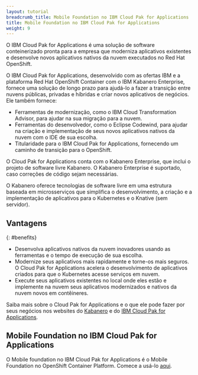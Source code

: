 ```yaml
---
layout: tutorial
breadcrumb_title: Mobile Foundation no IBM Cloud Pak for Applications
title: Mobile Foundation no IBM Cloud Pak for Applications
weight: 9
---
```

<!-- NLS_CHARSET=UTF-8 -->

O IBM Cloud Pak for Applications é uma solução de software conteinerizado pronta para a empresa que moderniza aplicativos existentes e desenvolve novos aplicativos nativos da nuvem executados no Red Hat OpenShift.

O IBM Cloud Pak for Applications, desenvolvido com as ofertas IBM e a plataforma Red Hat OpenShift Container com o IBM Kabanero Enterprise, fornece uma solução de longo prazo para ajudá-lo a fazer a transição entre nuvens públicas, privadas e híbridas e criar novos aplicativos de negócios. Ele também fornece:

* Ferramentas de modernização, como o IBM Cloud Transformation Advisor, para ajudar na sua migração para a nuvem.
* Ferramentas do desenvolvedor, como o Eclipse Codewind, para ajudar na criação e implementação de seus novos aplicativos nativos da nuvem com o IDE de sua escolha.
* Titularidade para o IBM Cloud Pak for Applications, fornecendo um caminho de transição para o OpenShift.

O Cloud Pak for Applications conta com o Kabanero Enterprise, que inclui o projeto de software livre Kabanero. O Kabanero Enterprise é suportado, caso correções de código sejam necessárias.

O Kabanero oferece tecnologias de software livre em uma estrutura baseada em microsserviços que simplifica o desenvolvimento, a criação e a implementação de aplicativos para o Kubernetes e o Knative (sem servidor).

## Vantagens
{: #benefits}

* Desenvolva aplicativos nativos da nuvem inovadores usando as ferramentas e o tempo de execução de sua escolha.
* Modernize seus aplicativos mais rapidamente e torne-os mais seguros. O Cloud Pak for Applications acelera o desenvolvimento de aplicativos criados para que o Kubernetes acesse serviços em nuvem.
* Execute seus aplicativos existentes no local onde eles estão e implemente na nuvem seus aplicativos modernizados e nativos da nuvem novos em contêineres.

Saiba mais sobre o Cloud Pak for Applications e o que ele pode fazer por seus negócios nos websites do [Kabanero](https://kabanero.io/) e do [IBM Cloud Pak for Applications](https://www.ibm.com/cloud/cloud-pak-for-applications).

## Mobile Foundation no IBM Cloud Pak for Applications

O Mobile foundation no IBM Cloud Pak for Applications é o Mobile Foundation no OpenShift Container Platform. Comece a usá-lo [aqui](../ibmcloud/getting-started-mf-on-rhos/).
